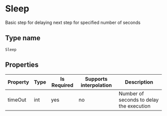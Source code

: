 # Sleep
Basic step for delaying next step for specified number of seconds

## Type name
`Sleep`

## Properties
|Property|Type|Is Required|Supports interpolation|Description|
|---|---|---|---|---|
|timeOut|int|yes|no|Number of seconds to delay the execution|